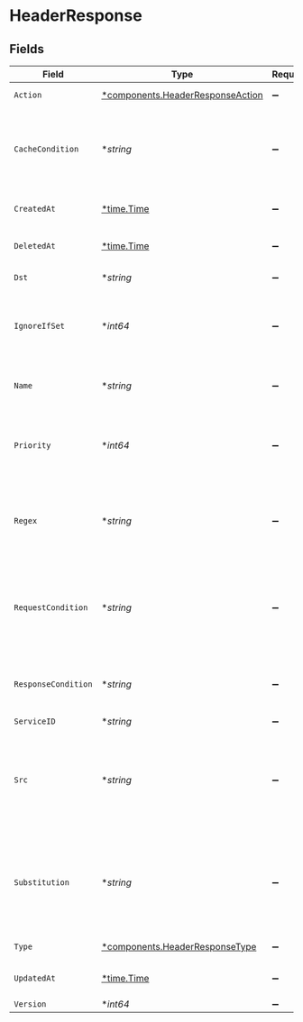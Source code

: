 # HeaderResponse


## Fields

| Field                                                                                                   | Type                                                                                                    | Required                                                                                                | Description                                                                                             | Example                                                                                                 |
| ------------------------------------------------------------------------------------------------------- | ------------------------------------------------------------------------------------------------------- | ------------------------------------------------------------------------------------------------------- | ------------------------------------------------------------------------------------------------------- | ------------------------------------------------------------------------------------------------------- |
| `Action`                                                                                                | [*components.HeaderResponseAction](../../models/components/headerresponseaction.md)                     | :heavy_minus_sign:                                                                                      | Accepts a string value.                                                                                 |                                                                                                         |
| `CacheCondition`                                                                                        | **string*                                                                                               | :heavy_minus_sign:                                                                                      | Name of the cache condition controlling when this configuration applies.                                | null                                                                                                    |
| `CreatedAt`                                                                                             | [*time.Time](https://pkg.go.dev/time#Time)                                                              | :heavy_minus_sign:                                                                                      | Date and time in ISO 8601 format.                                                                       | 2020-04-09T18:14:30Z                                                                                    |
| `DeletedAt`                                                                                             | [*time.Time](https://pkg.go.dev/time#Time)                                                              | :heavy_minus_sign:                                                                                      | Date and time in ISO 8601 format.                                                                       | 2020-04-09T18:14:30Z                                                                                    |
| `Dst`                                                                                                   | **string*                                                                                               | :heavy_minus_sign:                                                                                      | Header to set.                                                                                          |                                                                                                         |
| `IgnoreIfSet`                                                                                           | **int64*                                                                                                | :heavy_minus_sign:                                                                                      | Don't add the header if it is added already. Only applies to 'set' action.                              |                                                                                                         |
| `Name`                                                                                                  | **string*                                                                                               | :heavy_minus_sign:                                                                                      | A handle to refer to this Header object.                                                                | test-header                                                                                             |
| `Priority`                                                                                              | **int64*                                                                                                | :heavy_minus_sign:                                                                                      | Priority determines execution order. Lower numbers execute first.                                       |                                                                                                         |
| `Regex`                                                                                                 | **string*                                                                                               | :heavy_minus_sign:                                                                                      | Regular expression to use. Only applies to `regex` and `regex_repeat` actions.                          |                                                                                                         |
| `RequestCondition`                                                                                      | **string*                                                                                               | :heavy_minus_sign:                                                                                      | Condition which, if met, will select this configuration during a request. Optional.                     | null                                                                                                    |
| `ResponseCondition`                                                                                     | **string*                                                                                               | :heavy_minus_sign:                                                                                      | Optional name of a response condition to apply.                                                         | null                                                                                                    |
| `ServiceID`                                                                                             | **string*                                                                                               | :heavy_minus_sign:                                                                                      | N/A                                                                                                     | SU1Z0isxPaozGVKXdv0eY                                                                                   |
| `Src`                                                                                                   | **string*                                                                                               | :heavy_minus_sign:                                                                                      | Variable to be used as a source for the header content. Does not apply to `delete` action.              |                                                                                                         |
| `Substitution`                                                                                          | **string*                                                                                               | :heavy_minus_sign:                                                                                      | Value to substitute in place of regular expression. Only applies to `regex` and `regex_repeat` actions. |                                                                                                         |
| `Type`                                                                                                  | [*components.HeaderResponseType](../../models/components/headerresponsetype.md)                         | :heavy_minus_sign:                                                                                      | Accepts a string value.                                                                                 |                                                                                                         |
| `UpdatedAt`                                                                                             | [*time.Time](https://pkg.go.dev/time#Time)                                                              | :heavy_minus_sign:                                                                                      | Date and time in ISO 8601 format.                                                                       | 2020-04-09T18:14:30Z                                                                                    |
| `Version`                                                                                               | **int64*                                                                                                | :heavy_minus_sign:                                                                                      | N/A                                                                                                     | 1                                                                                                       |